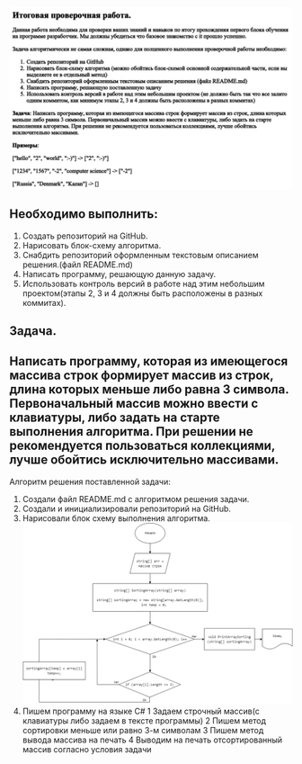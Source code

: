 ![Файл задания](https://github.com/kurakin93/test/blob/master/test.png)

## Необходимо выполнить:
1. Создать репозиторий на GitHub.
2. Нарисовать блок-схему алгоритма.
3. Снабдить репозиторий оформленным текстовым описанием решения.(файл README.md)
4. Написать программу, решающую данную задачу.
5. Использовать контроль версий в работе над этим небольшим проектом(этапы 2, 3 и 4 должны быть расположены в разных коммитах).

## Задача. 
## Написать программу, которая из имеющегося массива строк формирует массив из строк, длина которых меньше либо равна 3 символа. Первоначальный массив можно ввести с клавиатуры, либо задать на старте выполнения алгоритма. При решении не рекомендуется пользоваться коллекциями, лучше обойтись исключительно массивами.

Алгоритм решения поставленной задачи:

1. Создали файл README.md с алгоритмом решения задачи.
2. Создали и инициализировали репозиторий на GitHub.
3. Нарисовали блок схему выполнения алгоритма.
   ![Блок схема алгоритма](https://github.com/kurakin93/test/blob/master/123.png)
4. Пишем программу на языке С#
     1 Задаем строчный массив(с клавиатуры либо задаем в тексте программы)
     2 Пишем метод сортировки меньше или равно 3-м символам
     3 Пишем метод вывода массива на печать
     4 Выводим на печать отсортированный массив согласно условия задачи

